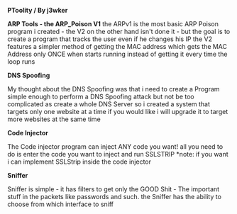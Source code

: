 **PToolity / By j3wker**

**ARP Tools - the ARP_Poison V1**
the ARPv1 is the most basic ARP Poison program i created - the V2 on the other hand
isn't done it - but the goal is to create a program that tracks the user even if he changes his IP 
the V2 features a simpler method of getting the MAC address which gets the MAC Address only ONCE when starts running instead of getting it every time the loop runs

**DNS Spoofing** 

My thought about the DNS Spoofing was that i need 
to create a Program simple enough to perform a DNS Spoofing attack
but not be too complicated as create a whole DNS Server
so i created a system that targets only one website at a time
if you would like i will upgrade it to target more websites at the same time

**Code Injector**

The Code injector program can inject ANY code you want! 
all you need to do is enter the code you want to inject and run SSLSTRIP
*note: if you want i can implement SSLStrip inside the code injector

**Sniffer** 

Sniffer is simple - it has filters to get only the GOOD Shit - The important stuff
in the packets like passwords and such.
the Sniffer has the ability to choose from which interface to sniff

